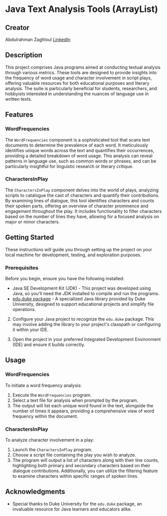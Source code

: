 # Java Text Analysis Tools (ArrayList)

## Creator

Abdulrahman Zaghloul [LinkedIn](linkedin.com/in/abdulrahman-zaghloul-876735295/)

## Description

This project comprises Java programs aimed at conducting textual analysis through various metrics. These tools are designed to provide insights into the frequency of word usage and character involvement in script plays, offering valuable resources for both educational purposes and literary analysis. The suite is particularly beneficial for students, researchers, and hobbyists interested in understanding the nuances of language use in written texts.

## Features

### WordFrequencies

The `WordFrequencies` component is a sophisticated tool that scans text documents to determine the prevalence of each word. It meticulously identifies unique words across the text and quantifies their occurrences, providing a detailed breakdown of word usage. This analysis can reveal patterns in language use, such as common words or phrases, and can be particularly insightful for linguistic research or literary critique.

### CharactersInPlay

The `CharactersInPlay` component delves into the world of plays, analyzing scripts to catalogue the cast of characters and quantify their contributions. By examining lines of dialogue, this tool identifies characters and counts their spoken parts, offering an overview of character prominence and engagement throughout the play. It includes functionality to filter characters based on the number of lines they have, allowing for a focused analysis on major or minor characters.

## Getting Started

These instructions will guide you through setting up the project on your local machine for development, testing, and exploration purposes.

### Prerequisites

Before you begin, ensure you have the following installed:

- Java SE Development Kit (JDK) - This project was developed using Java, so you'll need the JDK installed to compile and run the programs.
- [edu.duke package](http://www.dukelearntoprogram.com/course2/doc/javadoc/index.html) - A specialized Java library provided by Duke University, designed to support educational projects and simplify file operations.

2. Configure your Java project to recognize the `edu.duke` package. This may involve adding the library to your project's classpath or configuring it within your IDE.

3. Open the project in your preferred Integrated Development Environment (IDE) and ensure it builds correctly.

## Usage

### WordFrequencies

To initiate a word frequency analysis:

1. Execute the `WordFrequencies` program.
2. Select a text file for analysis when prompted by the program.
3. The output will list each unique word found in the text, alongside the number of times it appears, providing a comprehensive view of word frequency within the document.

### CharactersInPlay

To analyze character involvement in a play:

1. Launch the `CharactersInPlay` program.
2. Choose a script file containing the play you wish to analyze.
3. The program will output a list of characters along with their line counts, highlighting both primary and secondary characters based on their dialogue contributions. Additionally, you can utilize the filtering feature to examine characters within specific ranges of spoken lines.

## Acknowledgments

- Special thanks to Duke University for the `edu.duke` package, an invaluable resource for Java learners and educators alike.

